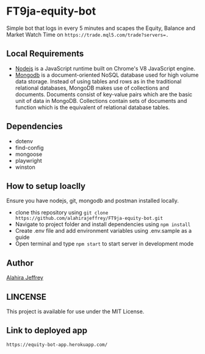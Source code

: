 # FT9ja-equity-bot
Simple bot that logs in every 5 minutes and scapes the Equity, Balance and Market Watch Time on `https://trade.mql5.com/trade?servers=.`

## Local Requirements
- [Nodejs](https://nodejs.org/en/) is a JavaScript runtime built on Chrome's V8 JavaScript engine.
- [Mongodb](https://www.mongodb.com/try/download/community) is a document-oriented NoSQL database used for high volume data storage. Instead of using tables and rows as in the traditional relational databases, MongoDB makes use of collections and documents. Documents consist of key-value pairs which are the basic unit of data in MongoDB. Collections contain sets of documents and function which is the equivalent of relational database tables. 

## Dependencies
- dotenv
- find-config
- mongoose
- playwright
- winston

## How to setup loaclly 
 Ensure you have nodejs, git, mongodb and postman installed locally.
- clone this repository using `git clone https://github.com/alahirajeffrey/FT9ja-equity-bot.git`
- Navigate to project folder and install dependencies using `npm install`
- Create .env file and add environment variables using .env.sample as a guide
- Open terminal and type `npm start` to start server in development mode

## Author
[Alahira Jeffrey]((https://github.com/alahirajeffrey))

## LINCENSE
This project is available for use under the MIT License.

## Link to deployed app
`https://equity-bot-app.herokuapp.com/`
